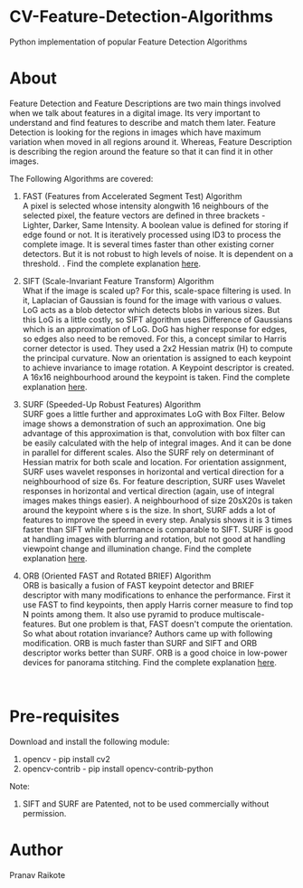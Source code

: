 # CV-Feature-Detection-Algorithms
Python implementation of popular Feature Detection Algorithms

# About
Feature Detection and Feature Descriptions are two main things involved when we talk about features in a digital image. Its very important to understand and find features to describe and match them later. Feature Detection is looking for the regions in images which have maximum variation when moved in all regions around it. Whereas, Feature Description is  describing the region around the feature so that it can find it in other images. <br>

The Following Algorithms are covered: <br>
1. FAST (Features from Accelerated Segment Test) Algorithm <br>
A pixel is selected whose intensity alongwith 16 neighbours of the selected pixel, the feature vectors are defined in three brackets - Lighter, Darker, Same Intensity. A boolean value is defined for storing if edge found or not. It is iteratively processed using ID3 to process the complete image. It is several times faster than other existing corner detectors. But it is not robust to high levels of noise. It is dependent on a threshold. . Find the complete explanation [here](https://docs.opencv.org/4.2.0/df/d0c/tutorial_py_fast.html).<br>

2. SIFT (Scale-Invariant Feature Transform) Algorithm <br>
What if the image is scaled up? For this, scale-space filtering is used. In it, Laplacian of Gaussian is found for the image with various σ values. LoG acts as a blob detector which detects blobs in various sizes. But this LoG is a little costly, so SIFT algorithm uses Difference of Gaussians which is an approximation of LoG. DoG has higher response for edges, so edges also need to be removed. For this, a concept similar to Harris corner detector is used. They used a 2x2 Hessian matrix (H) to compute the principal curvature. Now an orientation is assigned to each keypoint to achieve invariance to image rotation. A Keypoint descriptor is created. A 16x16 neighbourhood around the keypoint is taken. Find the complete explanation [here](https://docs.opencv.org/4.2.0/da/df5/tutorial_py_sift_intro.html).<br>

3. SURF (Speeded-Up Robust Features) Algorithm <br>
SURF goes a little further and approximates LoG with Box Filter. Below image shows a demonstration of such an approximation. One big advantage of this approximation is that, convolution with box filter can be easily calculated with the help of integral images. And it can be done in parallel for different scales. Also the SURF rely on determinant of Hessian matrix for both scale and location. For orientation assignment, SURF uses wavelet responses in horizontal and vertical direction for a neighbourhood of size 6s. For feature description, SURF uses Wavelet responses in horizontal and vertical direction (again, use of integral images makes things easier). A neighbourhood of size 20sX20s is taken around the keypoint where s is the size. In short, SURF adds a lot of features to improve the speed in every step. Analysis shows it is 3 times faster than SIFT while performance is comparable to SIFT. SURF is good at handling images with blurring and rotation, but not good at handling viewpoint change and illumination change. Find the complete explanation [here](https://docs.opencv.org/4.2.0/df/dd2/tutorial_py_surf_intro.html).<br>

4. ORB (Oriented FAST and Rotated BRIEF) Algorithm <br>
ORB is basically a fusion of FAST keypoint detector and BRIEF descriptor with many modifications to enhance the performance. First it use FAST to find keypoints, then apply Harris corner measure to find top N points among them. It also use pyramid to produce multiscale-features. But one problem is that, FAST doesn't compute the orientation. So what about rotation invariance? Authors came up with following modification. ORB is much faster than SURF and SIFT and ORB descriptor works better than SURF. ORB is a good choice in low-power devices for panorama stitching. Find the complete explanation [here](https://docs.opencv.org/4.2.0/d1/d89/tutorial_py_orb.html).<br>

<br>

# Pre-requisites
Download and install the following module: <br> 
1) opencv - pip install cv2 <br>
2) opencv-contrib - pip install opencv-contrib-python <br>

Note:
1. SIFT and SURF are Patented, not to be used commercially without permission.

# Author
Pranav Raikote
